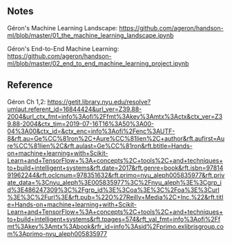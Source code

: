 
## Notes
Géron's Machine Learning Landscape:
https://github.com/ageron/handson-ml/blob/master/01_the_machine_learning_landscape.ipynb

Géron's End-to-End Machine Learning:
https://github.com/ageron/handson-ml/blob/master/02_end_to_end_machine_learning_project.ipynb

## Reference
Géron Ch 1,2:
https://getit.library.nyu.edu/resolve?umlaut.referent_id=16844424&url_ver=Z39.88-2004&url_ctx_fmt=info%3Aofi%2Ffmt%3Akev%3Amtx%3Actx&ctx_ver=Z39.88-2004&ctx_tim=2019-07-16T16%3A50%3A00-04%3A00&ctx_id=&ctx_enc=info%3Aofi%2Fenc%3AUTF-8&rft.au=Ge%CC%81ron%2C+Aure%CC%81lien%2C+author&rft.aufirst=Aure%CC%81lien%2C&rft.aulast=Ge%CC%81ron&rft.btitle=Hands-on+machine+learning+with+Scikit-Learn+and+TensorFlow+%3A+concepts%2C+tools%2C+and+techniques+to+build+intelligent+systems&rft.date=2017&rft.genre=book&rft.isbn=9781491962244&rft.oclcnum=978351632&rft.primo=nyu_aleph005835977&rft.private_data=%3Cnyu_aleph%3E005835977%3C%2Fnyu_aleph%3E%3Cgrp_id%3E486247309%3C%2Fgrp_id%3E%3Coa%3E%3C%2Foa%3E%3Curl%3E%3C%2Furl%3E&rft.pub=%22O%27Reilly+Media%2C+Inc.%22&rft.title=Hands-on+machine+learning+with+Scikit-Learn+and+TensorFlow+%3A+concepts%2C+tools%2C+and+techniques+to+build+intelligent+systems&rft.tpages=574&rft_val_fmt=info%3Aofi%2Ffmt%3Akev%3Amtx%3Abook&rfr_id=info%3Asid%2Fprimo.exlibrisgroup.com%3Aprimo-nyu_aleph005835977
